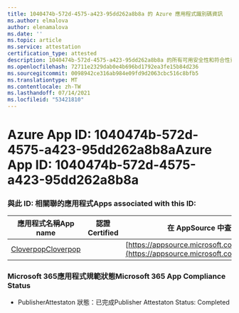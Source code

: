 ```yaml
---
title: 1040474b-572d-4575-a423-95dd262a8b8a 的 Azure 應用程式識別碼資訊
ms.author: elmalova
author: elenamalova
ms.date: ''
ms.topic: article
ms.service: attestation
certification_type: attested
description: 1040474b-572d-4575-a423-95dd262a8b8a 的所有可用安全性和符合性資訊資訊。
ms.openlocfilehash: 72711e2329dab0e4b696bd1792ea3fe15b84d236
ms.sourcegitcommit: 0098942ce316ab984e09fd9d2063cbc516c8bfb5
ms.translationtype: MT
ms.contentlocale: zh-TW
ms.lasthandoff: 07/14/2021
ms.locfileid: "53421810"
---
```

# <a name="azure-app-id-1040474b-572d-4575-a423-95dd262a8b8a"></a><span data-ttu-id="3fc88-103">Azure App ID: 1040474b-572d-4575-a423-95dd262a8b8a</span><span class="sxs-lookup"><span data-stu-id="3fc88-103">Azure App ID: 1040474b-572d-4575-a423-95dd262a8b8a</span></span>


### <a name="apps-associated-with-this-id"></a><span data-ttu-id="3fc88-104">與此 ID: 相關聯的應用程式</span><span class="sxs-lookup"><span data-stu-id="3fc88-104">Apps associated with this ID:</span></span>
| <span data-ttu-id="3fc88-105">**應用程式名稱**</span><span class="sxs-lookup"><span data-stu-id="3fc88-105">**App name**</span></span> | <span data-ttu-id="3fc88-106">**認證**</span><span class="sxs-lookup"><span data-stu-id="3fc88-106">**Certified**</span></span> | <span data-ttu-id="3fc88-107">**在 AppSource 中查看**</span><span class="sxs-lookup"><span data-stu-id="3fc88-107">**View in AppSource**</span></span> |
|-|-|-|
| [<span data-ttu-id="3fc88-108">Cloverpop</span><span class="sxs-lookup"><span data-stu-id="3fc88-108">Cloverpop</span></span>](https://docs.microsoft.com/en-us/microsoft-365-app-certification/forward/WA200001803) |  | [https://appsource.microsoft.com/product/office/WA200001803](https://appsource.microsoft.com/product/office/WA200001803) |

### <a name="microsoft-365-app-compliance-status"></a><span data-ttu-id="3fc88-109">Microsoft 365應用程式規範狀態</span><span class="sxs-lookup"><span data-stu-id="3fc88-109">Microsoft 365 App Compliance Status</span></span>
- <span data-ttu-id="3fc88-110">PublisherAttestaton 狀態：已完成</span><span class="sxs-lookup"><span data-stu-id="3fc88-110">Publisher Attestaton Status: Completed</span></span>
